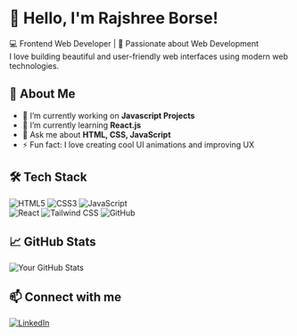 # 👋 Hello, I'm Rajshree Borse!

💻 Frontend Web Developer | 🚀 Passionate about Web Development  
I love building beautiful and user-friendly web interfaces using modern web technologies.  

## 🚀 About Me
- 🔭 I’m currently working on **Javascript Projects**  
- 🌱 I’m currently learning **React.js**  
- 💬 Ask me about **HTML, CSS, JavaScript** 
- ⚡ Fun fact: I love creating cool UI animations and improving UX  

## 🛠 Tech Stack
![HTML5](https://img.shields.io/badge/HTML5-E34F26?style=flat&logo=html5&logoColor=white)
![CSS3](https://img.shields.io/badge/CSS3-1572B6?style=flat&logo=css3&logoColor=white)
![JavaScript](https://img.shields.io/badge/JavaScript-F7DF1E?style=flat&logo=javascript&logoColor=black)  
![React](https://img.shields.io/badge/React-61DAFB?style=flat&logo=react&logoColor=black)
![Tailwind CSS](https://img.shields.io/badge/TailwindCSS-06B6D4?style=flat&logo=tailwindcss&logoColor=white)
![GitHub](https://img.shields.io/badge/GitHub-181717?style=flat&logo=github&logoColor=white)

## 📈 GitHub Stats  
![Your GitHub Stats](https://github-readme-stats.vercel.app/api?username=Rajashreeborse&show_icons=true&theme=tokyonight)  

## 📫 Connect with me  
[![LinkedIn](https://img.shields.io/badge/LinkedIn-0A66C2?style=flat&logo=linkedin&logoColor=white)](https://linkedin.com/in/your-profile)  

